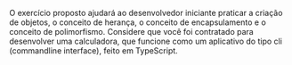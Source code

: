 O exercício proposto ajudará ao desenvolvedor iniciante praticar a criação de objetos, o conceito de herança, o conceito de encapsulamento e o conceito de polimorfismo.
Considere que você foi contratado para desenvolver uma calculadora, que funcione como um aplicativo do tipo cli (commandline interface), feito em TypeScript.
